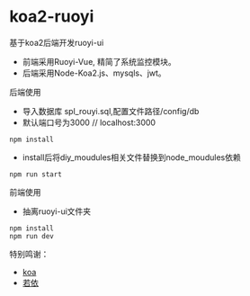 # koa2-ruoyi

基于koa2后端开发ruoyi-ui

* 前端采用Ruoyi-Vue, 精简了系统监控模块。
* 后端采用Node-Koa2.js、mysqls、jwt。


后端使用

* 导入数据库 spl_rouyi.sql,配置文件路径/config/db
* 默认端口号为3000  // localhost:3000

```
npm install
```
* install后将diy_moudules相关文件替换到node_moudules依赖



```
npm run start
```

前端使用

* 抽离ruoyi-ui文件夹

```
npm install
npm run dev
```


特别鸣谢：

* [koa](https://koa.bootcss.com/)
* [若依](https://gitee.com/y_project)

